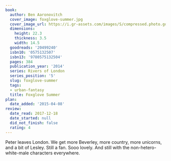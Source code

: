 ```yaml
---
book:
  author: Ben Aaronovitch
  cover_image: foxglove-summer.jpg
  cover_image_url: https://i.gr-assets.com/images/S/compressed.photo.goodreads.com/books/1402338677l/20499240._SX98_.jpg
  dimensions:
    height: 22.3
    thickness: 3.5
    width: 14.5
  goodreads: '20499240'
  isbn10: '0575132507'
  isbn13: '9780575132504'
  pages: 384
  publication_year: '2014'
  series: Rivers of London
  series_position: '5'
  slug: foxglove-summer
  tags:
  - urban-fantasy
  title: Foxglove Summer
plan:
  date_added: '2015-04-08'
review:
  date_read: 2017-12-18
  date_started: null
  did_not_finish: false
  rating: 4
---
```


Peter leaves London. We get more Beverley, more country, more unicorns, and a bit of Lesley. Still a fan. Sooo lovely. And still with the non-hetero-white-male characters everywhere.
